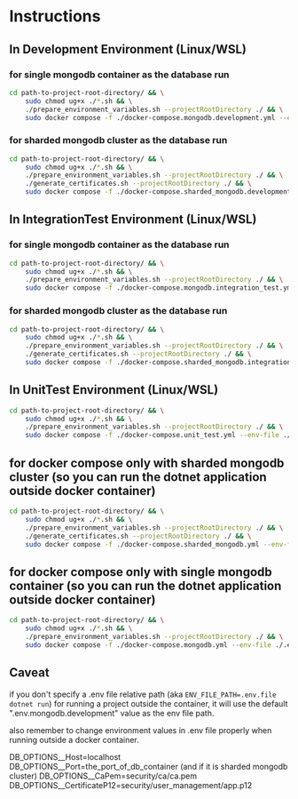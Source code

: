 # Instructions

## In Development Environment (Linux/WSL)

### for single mongodb container as the database run

```bash
cd path-to-project-root-directory/ && \
    sudo chmod ug+x ./*.sh && \
    ./prepare_environment_variables.sh --projectRootDirectory ./ && \
    sudo docker compose -f ./docker-compose.mongodb.development.yml --env-file ./.env.mongodb.development up -d --build --remove-orphans -V
```

### for sharded mongodb cluster as the database run

```bash
cd path-to-project-root-directory/ && \
    sudo chmod ug+x ./*.sh && \
    ./prepare_environment_variables.sh --projectRootDirectory ./ && \
    ./generate_certificates.sh --projectRootDirectory ./ && \
    sudo docker compose -f ./docker-compose.sharded_mongodb.development.yml --env-file ./.env.sharded_mongodb.development up -d --build --remove-orphans -V
```

## In IntegrationTest Environment (Linux/WSL)

### for single mongodb container as the database run

```bash
cd path-to-project-root-directory/ && \
    sudo chmod ug+x ./*.sh && \
    ./prepare_environment_variables.sh --projectRootDirectory ./ && \
    sudo docker compose -f ./docker-compose.mongodb.integration_test.yml --env-file ./.env.mongodb.integration_test up --build --remove-orphans -V --exit-code-from user_management
```

### for sharded mongodb cluster as the database run

```bash
cd path-to-project-root-directory/ && \
    sudo chmod ug+x ./*.sh && \
    ./prepare_environment_variables.sh --projectRootDirectory ./ && \
    ./generate_certificates.sh --projectRootDirectory ./ && \
    sudo docker compose -f ./docker-compose.sharded_mongodb.integration_test.yml --env-file ./.env.sharded_mongodb.integration_test up --build --remove-orphans -V --exit-code-from user_management
```

## In UnitTest Environment (Linux/WSL)

```bash
cd path-to-project-root-directory/ && \
    sudo chmod ug+x ./*.sh && \
    ./prepare_environment_variables.sh --projectRootDirectory ./ && \
    sudo docker compose -f ./docker-compose.unit_test.yml --env-file ./.env.unit_test up --build --remove-orphans -V --exit-code-from user_management
```

## for docker compose only with sharded mongodb cluster (so you can run the dotnet application outside docker container)

```bash
cd path-to-project-root-directory/ && \
    sudo chmod ug+x ./*.sh && \
    ./prepare_environment_variables.sh --projectRootDirectory ./ && \
    ./generate_certificates.sh --projectRootDirectory ./ && \
    sudo docker compose -f ./docker-compose.sharded_mongodb.yml --env-file ./.env.sharded_mongodb up -d --build --remove-orphans -V
```

## for docker compose only with single mongodb container (so you can run the dotnet application outside docker container)

```bash
cd path-to-project-root-directory/ && \
    sudo chmod ug+x ./*.sh && \
    ./prepare_environment_variables.sh --projectRootDirectory ./ && \
    sudo docker compose -f ./docker-compose.mongodb.yml --env-file ./.env.mongodb up -d --build --remove-orphans -V
```

## Caveat

if you don't specify a .env file relative path (aka `ENV_FILE_PATH=.env.file dotnet run`) for running a project outside the container,
it will use the default ".env.mongodb.development" value as the env file path.

also remember to change environment values in .env file properly when running outside a docker container.

DB_OPTIONS__Host=localhost
DB_OPTIONS__Port=the_port_of_db_container
(and if it is sharded mongodb cluster)
DB_OPTIONS__CaPem=security/ca/ca.pem
DB_OPTIONS__CertificateP12=security/user_management/app.p12
